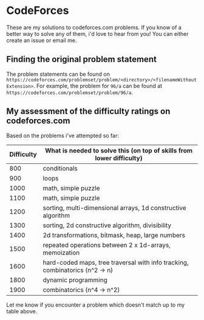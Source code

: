 # CodeForces

These are my solutions to codeforces.com problems. If you know of a better way to solve any of them, i'd love to hear from you! You can either create an issue or email me.

## Finding the original problem statement
The problem statements can be found on `https://codeforces.com/problemset/problem/<directory>/<filenameWithoutExtension>`. For example, the problem for `96/a` can be found at `https://codeforces.com/problemset/problem/96/a`.

## My assessment of the difficulty ratings on codeforces.com
Based on the problems i've attempted so far:

| Difficulty | What is needed to solve this (on top of skills from lower difficulty)        |
| ---------- | ---------------------------------------------------------------------------- |
| 800        | conditionals                                                                 |
| 900        | loops                                                                        |
| 1000       | math, simple puzzle                                                          |
| 1100       | math, simple puzzle                                                          |
| 1200       | sorting, multi-dimensional arrays, 1d constructive algorithm                 |
| 1300       | sorting, 2d constructive algorithm, divisibility                             |
| 1400       | 2d transformations, bitmask, heap, large numbers                             |
| 1500       | repeated operations between 2 x 1d-arrays, memoization                       |
| 1600       | hard-coded maps, tree traversal with info tracking, combinatorics (n^2 -> n) |
| 1800       | dynamic programming                                                          |
| 1900       | combinatorics (n^4 -> n^2)                                                   |

Let me know if you encounter a problem which doesn't match up to my table above.
